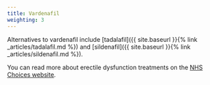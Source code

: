 ```yaml
---
title: Vardenafil
weighting: 3
---
```


Alternatives to vardenafil include [tadalafil]({{ site.baseurl }}{% link _articles/tadalafil.md %}) and [sildenafil]({{ site.baseurl }}{% link _articles/sildenafil.md %}).

You can read more about erectile dysfunction treatments on the [NHS Choices website](http://www.nhs.uk/Conditions/Erectile-dysfunction/Pages/Treatment.aspx).
